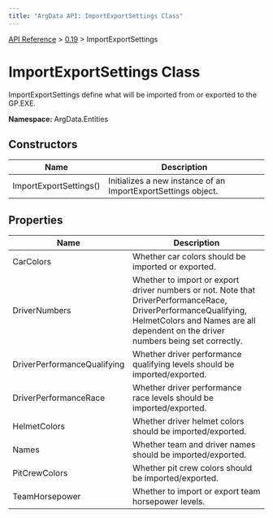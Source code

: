 ```yaml
---
title: "ArgData API: ImportExportSettings Class"
---
```


[API Reference](/argdata/api/) &gt; [0.19](/argdata/api/0.19/) &gt; ImportExportSettings

# ImportExportSettings Class

ImportExportSettings define what will be imported from or exported to the GP.EXE.

**Namespace:** ArgData.Entities

## Constructors

<table class="table table-bordered table-striped ">
<thead>
  <tr>
    <th>Name</th>
    <th>Description</th>
  </tr>
</thead>
<tbody>
  <tr>
    <td>ImportExportSettings()</td>
    <td>Initializes a new instance of an ImportExportSettings object.</td>
  </tr>
</tbody>
</table>


## Properties

<table class="table table-bordered table-striped ">
<thead>
  <tr>
    <th>Name</th>
    <th>Description</th>
  </tr>
</thead>
<tbody>
  <tr>
    <td>CarColors</td>
    <td>Whether car colors should be imported or exported.</td>
  </tr>
  <tr>
    <td>DriverNumbers</td>
    <td>Whether to import or export driver numbers or not. Note that DriverPerformanceRace, DriverPerformanceQualifying,
HelmetColors and Names are all dependent on the driver numbers being set correctly.</td>
  </tr>
  <tr>
    <td>DriverPerformanceQualifying</td>
    <td>Whether driver performance qualifying levels should be imported/exported.</td>
  </tr>
  <tr>
    <td>DriverPerformanceRace</td>
    <td>Whether driver performance race levels should be imported/exported.</td>
  </tr>
  <tr>
    <td>HelmetColors</td>
    <td>Whether driver helmet colors should be imported/exported.</td>
  </tr>
  <tr>
    <td>Names</td>
    <td>Whether team and driver names should be imported/exported.</td>
  </tr>
  <tr>
    <td>PitCrewColors</td>
    <td>Whether pit crew colors should be imported/exported.</td>
  </tr>
  <tr>
    <td>TeamHorsepower</td>
    <td>Whether to import or export team horsepower levels.</td>
  </tr>
</tbody>
</table>


